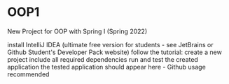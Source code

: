 # OOP1
New Project for OOP with Spring I (Spring 2022)

install IntelliJ IDEA (ultimate free version for students - see JetBrains or Github Student's Developer Pack website)
follow the tutorial: create a new project
include all required dependencies
run and test the created application
the tested application should appear here - Github usage recommended
